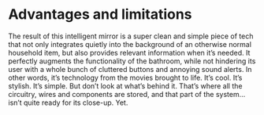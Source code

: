 # Advantages and limitations
The result of this intelligent mirror is a super clean and simple piece of tech that not only integrates quietly into the background of an otherwise normal household item, but also provides relevant information when it’s needed. It perfectly augments the functionality of the bathroom, while not hindering its user with a whole bunch of cluttered buttons and annoying sound alerts. In other words, it’s technology from the movies brought to life. It’s cool. It’s stylish. It’s simple. But don’t look at what’s behind it. That’s where all the circuitry, wires and components are stored, and that part of the system… isn’t quite ready for its close-up. Yet.
